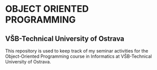 <div id="user-content-toc">
  <ul>
    <h1><b> OBJECT ORIENTED PROGRAMMING</b></h1>
    <summary><h2>VŠB-Technical University of Ostrava</h2></summary>
    <p>This repository is used to keep track of my seminar activities for the Object-Oriented Programming course in Informatics at VŠB-Technical University of Ostrava.</p>
  </ul>
</div>
